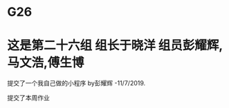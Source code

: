 # G26
这是第二十六组
组长于晓洋
组员彭耀辉,马文浩,傅生博
=============================================
提交了一个我自己做的小程序 by彭耀辉 -11/7/2019.

提交了本周作业
